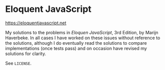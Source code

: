# Eloquent JavaScript

https://eloquentjavascript.net

My solutions to the problems in *Eloquen JavaScript*, 3rd Edition, by Marijn Haverbeke. In all cases I have worked on these issues without reference to the solutions, although I do eventually read the solutions to compare implementations (once tests pass) and on occasion have revised my solutions for clarity.

See `LICENSE`.
